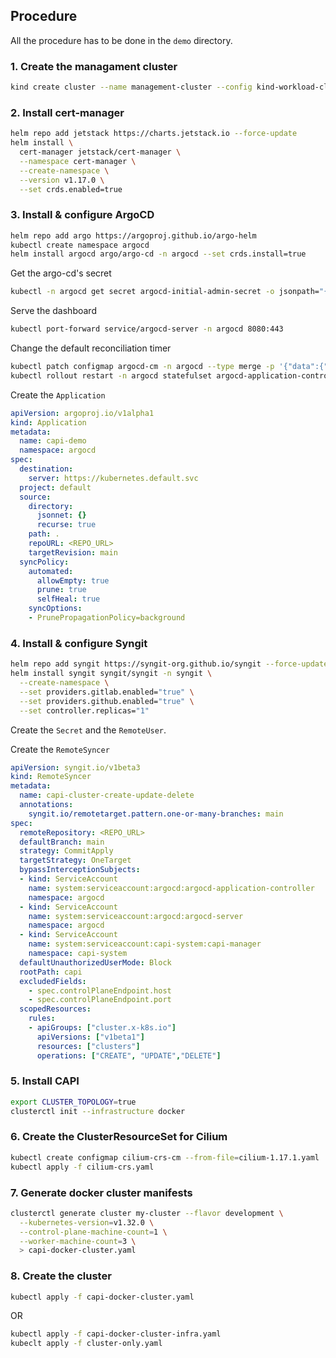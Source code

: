 ## Procedure

All the procedure has to be done in the `demo` directory.

### 1. Create the managament cluster

```sh
kind create cluster --name management-cluster --config kind-workload-cluster-config.yaml
```

### 2. Install cert-manager

```sh
helm repo add jetstack https://charts.jetstack.io --force-update
helm install \
  cert-manager jetstack/cert-manager \
  --namespace cert-manager \
  --create-namespace \
  --version v1.17.0 \
  --set crds.enabled=true
```

### 3. Install & configure ArgoCD

```sh
helm repo add argo https://argoproj.github.io/argo-helm
kubectl create namespace argocd
helm install argocd argo/argo-cd -n argocd --set crds.install=true
```

Get the argo-cd's secret
```sh
kubectl -n argocd get secret argocd-initial-admin-secret -o jsonpath="{.data.password}" | base64 -d
```

Serve the dashboard
```sh
kubectl port-forward service/argocd-server -n argocd 8080:443
```

Change the default reconciliation timer
```sh
kubectl patch configmap argocd-cm -n argocd --type merge -p '{"data":{"timeout.reconciliation":"5s"}}'
kubectl rollout restart -n argocd statefulset argocd-application-controller
```

Create the `Application`
```yaml
apiVersion: argoproj.io/v1alpha1
kind: Application
metadata:
  name: capi-demo
  namespace: argocd
spec:
  destination:
    server: https://kubernetes.default.svc
  project: default
  source:
    directory:
      jsonnet: {}
      recurse: true
    path: .
    repoURL: <REPO_URL>
    targetRevision: main
  syncPolicy:
    automated:
      allowEmpty: true
      prune: true
      selfHeal: true
    syncOptions:
    - PrunePropagationPolicy=background
```

### 4. Install & configure Syngit

```sh
helm repo add syngit https://syngit-org.github.io/syngit --force-update
helm install syngit syngit/syngit -n syngit \
  --create-namespace \
  --set providers.gitlab.enabled="true" \
  --set providers.github.enabled="true" \
  --set controller.replicas="1"
```

Create the `Secret` and the `RemoteUser`.

Create the `RemoteSyncer`

```yaml
apiVersion: syngit.io/v1beta3
kind: RemoteSyncer
metadata:
  name: capi-cluster-create-update-delete
  annotations:
    syngit.io/remotetarget.pattern.one-or-many-branches: main
spec:
  remoteRepository: <REPO_URL>
  defaultBranch: main
  strategy: CommitApply
  targetStrategy: OneTarget
  bypassInterceptionSubjects:
  - kind: ServiceAccount
    name: system:serviceaccount:argocd:argocd-application-controller
    namespace: argocd
  - kind: ServiceAccount
    name: system:serviceaccount:argocd:argocd-server
    namespace: argocd
  - kind: ServiceAccount
    name: system:serviceaccount:capi-system:capi-manager
    namespace: capi-system
  defaultUnauthorizedUserMode: Block
  rootPath: capi
  excludedFields:
    - spec.controlPlaneEndpoint.host
    - spec.controlPlaneEndpoint.port
  scopedResources:
    rules:
    - apiGroups: ["cluster.x-k8s.io"]
      apiVersions: ["v1beta1"]
      resources: ["clusters"]
      operations: ["CREATE", "UPDATE","DELETE"]
```

### 5. Install CAPI

```sh
export CLUSTER_TOPOLOGY=true
clusterctl init --infrastructure docker
```

### 6. Create the ClusterResourceSet for Cilium

```sh
kubectl create configmap cilium-crs-cm --from-file=cilium-1.17.1.yaml
kubectl apply -f cilium-crs.yaml
```

### 7. Generate docker cluster manifests

```sh
clusterctl generate cluster my-cluster --flavor development \
  --kubernetes-version=v1.32.0 \
  --control-plane-machine-count=1 \
  --worker-machine-count=3 \
  > capi-docker-cluster.yaml
```

### 8. Create the cluster

```sh
kubectl apply -f capi-docker-cluster.yaml
```

OR

```sh
kubectl apply -f capi-docker-cluster-infra.yaml
kubeclt apply -f cluster-only.yaml
```